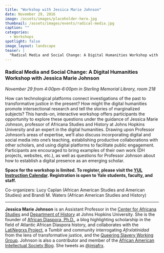 ```yaml
---
title: "Workshop with Jessica Marie Johnson"
date: November 29, 2016
image: /assets/images/placeholder-hero.jpg
thumbnail: /assets/images/events/radical-media.jpg
caption: ""
categories: 
  - Workshops
spotlight: false 
image_layout: landscape
teaser: |
  "Radical Media and Social Change: A Digital Humanities Workshop with Jessica Marie Johnson November 29 from 4:00pm-6:00pm in Sterling Memorial Library, room 218 How can technological platforms connect..."
---
```


### Radical Media and Social Change: A Digital Humanities Workshop with Jessica Marie Johnson
*November 29 from 4:00pm-6:00pm in Sterling Memorial Library, room 218*  

How can technological platforms connect investigations of the past to transformative justice in the present? How might the digital humanities promote intersectional research and tell the stories of marginalized subjects? This hands-on, interactive workshop offers participants the opportunity to explore these questions under the guidance of Jessica Marie Johnson, professor of Africana Studies and History at Johns Hopkins University and an expert in the digital humanities. Drawing upon Professor Johnson’s areas of expertise, we’ll also discuss incorporating digital and social media into one’s teaching, establishing productive collaborations with other scholars, and using digital platforms to facilitate public engagement. Participants are encouraged to bring examples of their own work (DH projects, websites, etc.), as well as questions for Professor Johnson about how to establish a digital presence as an emerging scholar.

**Space for the workshop is limited. To register, please visit the [YUL Instruction Calendar](http://schedule.yale.edu/event/2966935). Registration is open to Yale students, faculty, and staff.**

Co-organizers: Lucy Caplan (African American Studies and American Studies) and Brandi M. Waters (African American Studies and History)

---

**Jessica Marie Johnson** is an Assistant Professor in the [Center for Africana Studies](http://krieger.jhu.edu/africana/) and [Department of History](http://history.jhu.edu/) at Johns Hopkins University. She is the founder of [African Diaspora, Ph.D.](http://africandiasporaphd.com/), a blog highlighting scholarship in the field of Atlantic African Diaspora history, and collaborates with the [LatiNegrxs Project](http://lati-negros.tumblr.com/), a Tumblr and community interrogating *Afrxlatinidad* from the lens of transformative justice, and the [Queering Slavery Working Group](http://qswg.tumblr.com/). Johnson is also a contributor and member of the [African American Intellectual Society Blog](http://aaihs.org/author/jmjohnson/). She tweets as [@jmjafrx](https://twitter.com/jmjafrx).